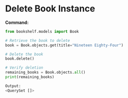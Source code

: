 # Delete Book Instance

**Command:**

```python
from bookshelf.models import Book

# Retrieve the book to delete
book = Book.objects.get(title="Nineteen Eighty-Four")

# Delete the book
book.delete()

# Verify deletion
remaining_books = Book.objects.all()
print(remaining_books)

Output:
<QuerySet []>

